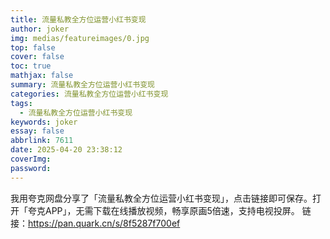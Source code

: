 ```yaml
---
title: 流量私教全方位运营小红书变现
author: joker
img: medias/featureimages/0.jpg
top: false
cover: false
toc: true
mathjax: false
summary: 流量私教全方位运营小红书变现
categories: 流量私教全方位运营小红书变现
tags:
  - 流量私教全方位运营小红书变现
keywords: joker
essay: false
abbrlink: 7611
date: 2025-04-20 23:38:12
coverImg:
password:
---
```


我用夸克网盘分享了「流量私教全方位运营小红书变现」，点击链接即可保存。打开「夸克APP」，无需下载在线播放视频，畅享原画5倍速，支持电视投屏。
链接：https://pan.quark.cn/s/8f5287f700ef
